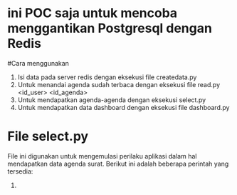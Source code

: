 # ini POC saja untuk mencoba menggantikan Postgresql dengan Redis

#Cara menggunakan
1. Isi data pada server redis dengan eksekusi file createdata.py
2. Untuk menandai agenda sudah terbaca dengan eksekusi file read.py <id_user> <id_agenda>
3. Untuk mendapatkan agenda-agenda dengan eksekusi select.py
4. Untuk mendapatkan data dashboard dengan eksekusi file dashboard.py

# File select.py
File ini digunakan untuk mengemulasi perilaku aplikasi dalam hal mendapatkan data agenda surat.
Berikut ini adalah beberapa perintah yang tersedia:

1. 
